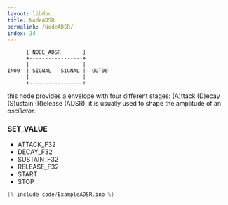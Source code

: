```yaml
---
layout: libdoc
title: NodeADSR
permalink: /NodeADSR/
index: 34
---
```


          [ NODE_ADSR       ]       
          +-----------------+       
          |                 |       
    IN00--| SIGNAL   SIGNAL |--OUT00
          |                 |       
          +-----------------+       

this node provides a envelope with four different stages: (A)ttack (D)ecay (S)ustain (R)elease (ADSR). it is usually used to shape the amplitude of an *oscillator*.

### SET_VALUE

- ATTACK_F32
- DECAY_F32
- SUSTAIN_F32
- RELEASE_F32
- START
- STOP


```c
{% include code/ExampleADSR.ino %}
```

